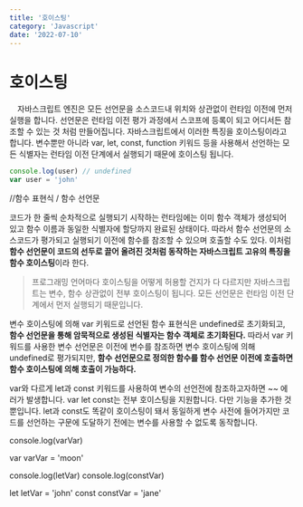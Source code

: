 ```yaml
---
title: '호이스팅'
category: 'Javascript'
date: '2022-07-10'
---
```


# 호이스팅

&emsp;자바스크립트 엔진은 모든 선언문을 소스코드내 위치와 상관없이 런타임 이전에 먼저 실행을 합니다. 선언문은 런타임 이전 평가 과정에서 스코프에 등록이 되고 어디서든 참조할 수 있는 것 처럼 만들어집니다. 자바스크립트에서 이러한 특징을 호이스팅이라고 합니다. 변수뿐만 아니라 var, let, const, function 키워드 등을 사용해서 선언하는 모든 식별자는 런타임 이전 단계에서 실행되기 때문에 호이스팅 됩니다.

```js
console.log(user) // undefined
var user = 'john'
```
//함수 표현식 / 함수 선언문

코드가 한 줄씩 순차적으로 실행되기 시작하는 런타임에는 이미 함수 객체가 생성되어 있고 함수 이름과 동일한 식별자에 할당까지 완료된 상태이다. 따라서 함수 선언문의 소스코드가 평가되고 실행되기 이전에 함수를 참조할 수 있으며 호출할 수도 있다. 이처럼 **함수 선언문이 코드의 선두로 끌어 올려진 것처럼 동작하는 자바스크립트 고유의 특징을 함수 호이스팅**이라 한다.

>프로그래밍 언어마다 호이스팅을 어떻게 허용할 건지가 다 다르지만 자바스크립트는 변수, 함수 상관없이 전부 호이스팅이 됩니다. 모든 선언문은 런타임 이전 단계에서 먼저 실행되기 때문입니다.

변수 호이스팅에 의해 var 키워드로 선언된 함수 표현식은 undefined로 초기화되고, **함수 선언문을 통해 암묵적으로 생성된 식별자는 함수 객체로 초기화된다.** 따라서 var 키워드를 사용한 변수 선언문은 이전에 변수를 참조하면 변수 호이스팅에 의해 undefined로 평가되지만, **함수 선언문으로 정의한 함수를 함수 선언문 이전에 호출하면 함수 호이스팅에 의해 호출이 가능하다.**

var와 다르게 let과 const 키워드를 사용하여 변수의 선언전에 참조하고자하면 ~~ 에러가 발생합니다. var let const는 전부 호이스팅을 지원합니다. 다만 기능을 추가한 것 뿐입니다. let과 const도 똑같이 호이스팅이 돼서 동일하게 변수 사전에 들어가지만 코드를 선언하는 구문에 도달하기 전에는 변수를 사용할 수 없도록 동작합니다.

console.log(varVar)

var varVar = 'moon'

console.log(letVar) 
console.log(constVar)

let letVar = 'john'
const constVar = 'jane'